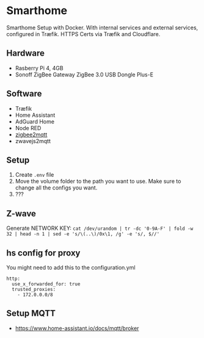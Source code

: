 # Smarthome

Smarthome Setup with Docker. With internal services and external services, configured in Træfik. HTTPS Certs via Træfik and Cloudflare.

## Hardware

 - Rasberry Pi 4, 4GB
 - Sonoff ZigBee Gateway ZigBee 3.0 USB Dongle Plus-E

## Software

- Træfik
- Home Assistant
- AdGuard Home
- Node RED
- [zigbee2mqtt](https://www.zigbee2mqtt.io/)
- zwavejs2mqtt

## Setup

1. Create `.env` file
2. Move the volume folder to the path you want to use. Make sure to change all the configs you want.
3. ???

## Z-wave

Generate NETWORK KEY:
`cat /dev/urandom | tr -dc '0-9A-F' | fold -w 32 | head -n 1 | sed -e 's/\(..\)/0x\1, /g' -e 's/, $//'`

## hs config for proxy

You might need to add this to the configuration.yml

```
http:
  use_x_forwarded_for: true
  trusted_proxies:
    - 172.0.0.0/8
```

## Setup MQTT

- https://www.home-assistant.io/docs/mqtt/broker
